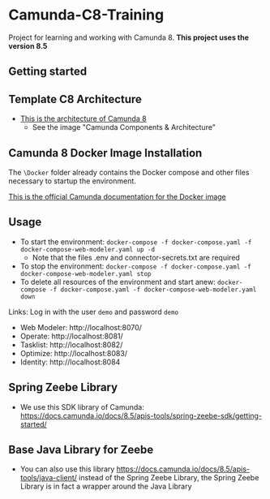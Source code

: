 # Camunda-C8-Training

Project for learning and working with Camunda 8.
**This project uses the version 8.5**

## Getting started

## Template C8 Architecture

- [This is the architecture of Camunda 8](https://docs.camunda.io/docs/8.5/guides/)
  - See the image "Camunda Components & Architecture"

## Camunda 8 Docker Image Installation

The `\Docker` folder already contains the Docker compose and other files necessary to startup the environment. 

[This is the official Camunda documentation for the Docker image](https://docs.camunda.io/docs/8.5/self-managed/setup/deploy/local/docker-compose/)

## Usage

- To start the environment: ``docker-compose -f docker-compose.yaml -f docker-compose-web-modeler.yaml up -d``
  - Note that the files .env and connector-secrets.txt are required
- To stop the environment: ``docker-compose -f docker-compose.yaml -f docker-compose-web-modeler.yaml stop``
- To delete all resources of the environment and start anew: ``docker-compose -f docker-compose.yaml -f docker-compose-web-modeler.yaml down``

Links:
Log in with the user ``demo`` and password ``demo``

* Web Modeler: http://localhost:8070/
* Operate: http://localhost:8081/
* Tasklist: http://localhost:8082/
* Optimize: http://localhost:8083/
* Identity: http://localhost:8084

## Spring Zeebe Library

* We use this SDK library of Camunda: https://docs.camunda.io/docs/8.5/apis-tools/spring-zeebe-sdk/getting-started/

## Base Java Library for Zeebe

* You can also use this library https://docs.camunda.io/docs/8.5/apis-tools/java-client/ instead of the Spring Zeebe Library, the Spring Zeebe Library is in fact a wrapper around the Java Library

